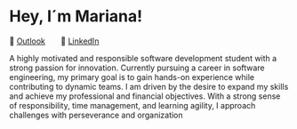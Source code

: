 # Hey, I´m Mariana!

📧 [Outlook](mailto:marianalarag@outlook.com)  🔗 [LinkedIn](https://www.linkedin.com/in//mariana-lara-5a5b5b296/)


A highly motivated and responsible software
 development student with a strong passion for
 innovation. Currently pursuing a career in software
 engineering, my primary goal is to gain hands-on
 experience while contributing to dynamic teams. I am
 driven by the desire to expand my skills and achieve my
 professional and financial objectives. With a strong
 sense of responsibility, time management, and learning
 agility, I approach challenges with perseverance and
 organization

